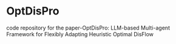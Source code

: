 # OptDisPro
code repository for the paper-OptDisPro: LLM-based Multi-agent Framework for Flexibly Adapting Heuristic Optimal DisFlow
